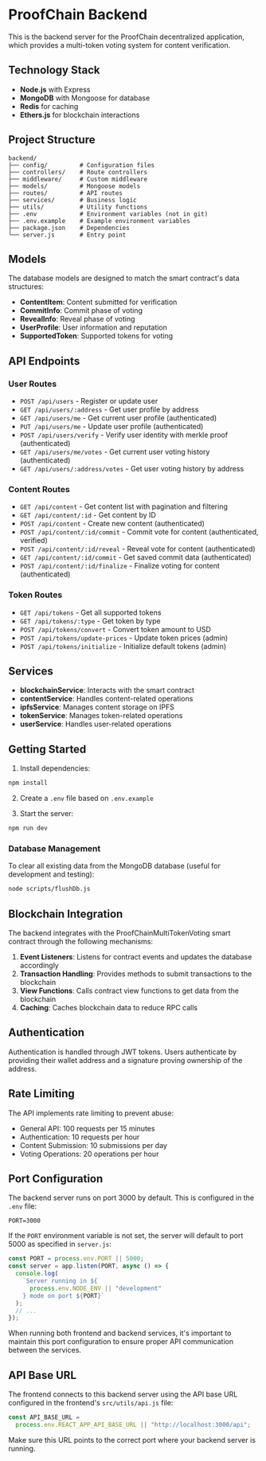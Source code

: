 # ProofChain Backend

This is the backend server for the ProofChain decentralized application, which provides a multi-token voting system for content verification.

## Technology Stack

- **Node.js** with Express
- **MongoDB** with Mongoose for database
- **Redis** for caching
- **Ethers.js** for blockchain interactions

## Project Structure

```
backend/
├── config/         # Configuration files
├── controllers/    # Route controllers
├── middleware/     # Custom middleware
├── models/         # Mongoose models
├── routes/         # API routes
├── services/       # Business logic
├── utils/          # Utility functions
├── .env            # Environment variables (not in git)
├── .env.example    # Example environment variables
├── package.json    # Dependencies
└── server.js       # Entry point
```

## Models

The database models are designed to match the smart contract's data structures:

- **ContentItem**: Content submitted for verification
- **CommitInfo**: Commit phase of voting
- **RevealInfo**: Reveal phase of voting
- **UserProfile**: User information and reputation
- **SupportedToken**: Supported tokens for voting

## API Endpoints

### User Routes

- `POST /api/users` - Register or update user
- `GET /api/users/:address` - Get user profile by address
- `GET /api/users/me` - Get current user profile (authenticated)
- `PUT /api/users/me` - Update user profile (authenticated)
- `POST /api/users/verify` - Verify user identity with merkle proof (authenticated)
- `GET /api/users/me/votes` - Get current user voting history (authenticated)
- `GET /api/users/:address/votes` - Get user voting history by address

### Content Routes

- `GET /api/content` - Get content list with pagination and filtering
- `GET /api/content/:id` - Get content by ID
- `POST /api/content` - Create new content (authenticated)
- `POST /api/content/:id/commit` - Commit vote for content (authenticated, verified)
- `POST /api/content/:id/reveal` - Reveal vote for content (authenticated)
- `GET /api/content/:id/commit` - Get saved commit data (authenticated)
- `POST /api/content/:id/finalize` - Finalize voting for content (authenticated)

### Token Routes

- `GET /api/tokens` - Get all supported tokens
- `GET /api/tokens/:type` - Get token by type
- `POST /api/tokens/convert` - Convert token amount to USD
- `POST /api/tokens/update-prices` - Update token prices (admin)
- `POST /api/tokens/initialize` - Initialize default tokens (admin)

## Services

- **blockchainService**: Interacts with the smart contract
- **contentService**: Handles content-related operations
- **ipfsService**: Manages content storage on IPFS
- **tokenService**: Manages token-related operations
- **userService**: Handles user-related operations

## Getting Started

1. Install dependencies:

```bash
npm install
```

2. Create a `.env` file based on `.env.example`

3. Start the server:

```bash
npm run dev
```

### Database Management

To clear all existing data from the MongoDB database (useful for development and testing):

```bash
node scripts/flushDb.js
```

## Blockchain Integration

The backend integrates with the ProofChainMultiTokenVoting smart contract through the following mechanisms:

1. **Event Listeners**: Listens for contract events and updates the database accordingly
2. **Transaction Handling**: Provides methods to submit transactions to the blockchain
3. **View Functions**: Calls contract view functions to get data from the blockchain
4. **Caching**: Caches blockchain data to reduce RPC calls

## Authentication

Authentication is handled through JWT tokens. Users authenticate by providing their wallet address and a signature proving ownership of the address.

## Rate Limiting

The API implements rate limiting to prevent abuse:

- General API: 100 requests per 15 minutes
- Authentication: 10 requests per hour
- Content Submission: 10 submissions per day
- Voting Operations: 20 operations per hour

## Port Configuration

The backend server runs on port 3000 by default. This is configured in the `.env` file:

```
PORT=3000
```

If the `PORT` environment variable is not set, the server will default to port 5000 as specified in `server.js`:

```javascript
const PORT = process.env.PORT || 5000;
const server = app.listen(PORT, async () => {
  console.log(
    `Server running in ${
      process.env.NODE_ENV || "development"
    } mode on port ${PORT}`
  );
  // ...
});
```

When running both frontend and backend services, it's important to maintain this port configuration to ensure proper API communication between the services.

## API Base URL

The frontend connects to this backend server using the API base URL configured in the frontend's `src/utils/api.js` file:

```javascript
const API_BASE_URL =
  process.env.REACT_APP_API_BASE_URL || "http://localhost:3000/api";
```

Make sure this URL points to the correct port where your backend server is running.
